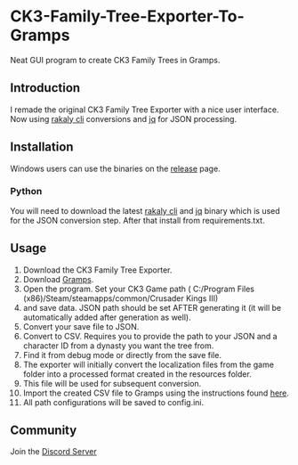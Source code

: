

# CK3-Family-Tree-Exporter-To-Gramps
Neat GUI program to create CK3 Family Trees in Gramps.

## Introduction
I remade the original CK3 Family Tree Exporter with a nice user interface. Now using [rakaly cli](https://github.com/rakaly/cli) 
conversions and [jq](https://jqlang.github.io/jq/) for JSON processing. 

## Installation
Windows users can use the binaries on the [release]() page.
### Python
You will need to download the latest [rakaly cli](https://github.com/rakaly/cli) and [jq](https://jqlang.github.io/jq/) 
binary which is used for the JSON conversion step. After that install from requirements.txt.

## Usage
1. Download the CK3 Family Tree Exporter.
2. Download [Gramps](https://gramps-project.org/blog/download/).
3. Open the program. Set your CK3 Game path ( C:/Program Files (x86)/Steam/steamapps/common/Crusader Kings III)
4. and save data. JSON path should be set AFTER generating it (it will be automatically added after generation as well).
4. Convert your save file to JSON.
4. Convert to CSV. Requires you to provide the path to your JSON and a character ID from a dynasty you want the tree from. 
5. Find it from debug mode or directly from the save file.
5. The exporter will initially convert the localization files from the game folder into a processed format created in the resources folder. 
6. This file will be used for subsequent conversion.
6. Import the created CSV file to Gramps using the instructions found [here](https://gramps-project.org/wiki/index.php/Gramps_5.1_Wiki_Manual_-_Manage_Family_Trees:_CSV_Import_and_Export#Import).
7. All path configurations will be saved to config.ini.

## Community
Join the [Discord Server]()


